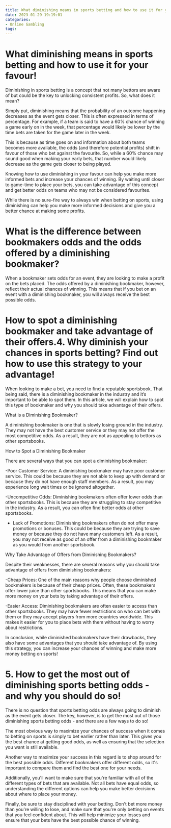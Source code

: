 ```yaml
---
title: What diminishing means in sports betting and how to use it for your favour!
date: 2023-01-29 19:19:01
categories:
- Online Gambling
tags:
---
```



#  What diminishing means in sports betting and how to use it for your favour!

Diminishing in sports betting is a concept that not many bettors are aware of but could be the key to unlocking consistent profits. So, what does it mean?

Simply put, diminishing means that the probability of an outcome happening decreases as the event gets closer. This is often expressed in terms of percentage. For example, if a team is said to have a 60% chance of winning a game early on in the week, that percentage would likely be lower by the time bets are taken for the game later in the week.

This is because as time goes on and information about both teams becomes more available, the odds (and therefore potential profits) shift in favour of those who bet against the favourite. So, while a 60% chance may sound good when making your early bets, that number would likely decrease as the game gets closer to being played.

Knowing how to use diminishing in your favour can help you make more informed bets and increase your chances of winning. By waiting until closer to game-time to place your bets, you can take advantage of this concept and get better odds on teams who may not be considered favourites.

While there is no sure-fire way to always win when betting on sports, using diminishing can help you make more informed decisions and give you a better chance at making some profits.

#  What is the difference between bookmakers odds and the odds offered by a diminishing bookmaker? 

When a bookmaker sets odds for an event, they are looking to make a profit on the bets placed. The odds offered by a diminishing bookmaker, however, reflect their actual chances of winning. This means that if you bet on an event with a diminishing bookmaker, you will always receive the best possible odds.

#  How to spot a diminishing bookmaker and take advantage of their offers.4. Why diminish your chances in sports betting? Find out how to use this strategy to your advantage! 

When looking to make a bet, you need to find a reputable sportsbook. That being said, there is a diminishing bookmaker in the industry and it’s important to be able to spot them. In this article, we will explain how to spot this type of bookmaker and why you should take advantage of their offers. 

What is a Diminishing Bookmaker? 

A diminishing bookmaker is one that is slowly losing ground in the industry. They may not have the best customer service or they may not offer the most competitive odds. As a result, they are not as appealing to bettors as other sportsbooks. 

How to Spot a Diminishing Bookmaker 

There are several ways that you can spot a diminishing bookmaker: 

-Poor Customer Service: A diminishing bookmaker may have poor customer service. This could be because they are not able to keep up with demand or because they do not have enough staff members. As a result, you may experience long wait times or be ignored altogether. 

-Uncompetitive Odds: Diminishing bookmakers often offer lower odds than other sportsbooks. This is because they are struggling to stay competitive in the industry. As a result, you can often find better odds at other sportsbooks. 

- Lack of Promotions: Diminishing bookmakers often do not offer many promotions or bonuses. This could be because they are trying to save money or because they do not have many customers left. As a result, you may not receive as good of an offer from a diminishing bookmaker as you would from another sportsbook. 

Why Take Advantage of Offers from Diminishing Bookmakers? 

Despite their weaknesses, there are several reasons why you should take advantage of offers from diminishing bookmakers: 

-Cheap Prices: One of the main reasons why people choose diminished bookmakers is because of their cheap prices. Often, these bookmakers offer lower juice than other sportsbooks. This means that you can make more money on your bets by taking advantage of their offers. 

-Easier Access: Diminishing bookmakers are often easier to access than other sportsbooks. They may have fewer restrictions on who can bet with them or they may accept players from more countries worldwide. This makes it easier for you to place bets with them without having to worry about restrictions. 


In conclusion, while diminished bookmakers have their drawbacks, they also have some advantages that you should take advantage of. By using this strategy, you can increase your chances of winning and make more money betting on sports!

# 5. How to get the most out of diminishing sports betting odds - and why you should do so!

There is no question that sports betting odds are always going to diminish as the event gets closer. The key, however, is to get the most out of those diminishing sports betting odds - and there are a few ways to do so!

The most obvious way to maximize your chances of success when it comes to betting on sports is simply to bet earlier rather than later. This gives you the best chance at getting good odds, as well as ensuring that the selection you want is still available.

Another way to maximize your success in this regard is to shop around for the best possible odds. Different bookmakers offer different odds, so it's important to compare them and find the best one for your needs.

Additionally, you'll want to make sure that you're familiar with all of the different types of bets that are available. Not all bets have equal odds, so understanding the different options can help you make better decisions about where to place your money.

Finally, be sure to stay disciplined with your betting. Don't bet more money than you're willing to lose, and make sure that you're only betting on events that you feel confident about. This will help minimize your losses and ensure that your bets have the best possible chance of winning.